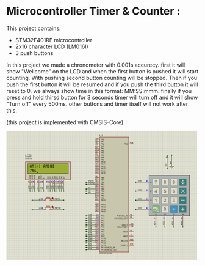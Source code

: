 # Microcontroller Timer & Counter :

This project contains:

- STM32F401RE microcontroller
- 2x16 character LCD (LM016l)
- 3 push buttons

In this project we made a chronometer with 0.001s accurecy. first it will show "Wellcome" on the LCD and when the first button is pushed it will start counting. With pushing second button counting will be stopped. Then if you push the first button it will be resumed and if you push the third button it will reset to 0. we always show time in this format: MM:SS:mmm.
finally if you press and hold thirsd button for 3 seconds timer will turn off and it will show "Turn off" every 500ms. other buttons and timer itself will not work after this.

(this project is implemented with CMSIS-Core)

<img src="https://github.com/mrezaamini/Arm-Cortex-M4-ExampleProjects-Using-STM32F401RE/blob/main/GPIO%20interrupts%20%26%20LCD/src.png" alt="screenshot" width="500"/>

